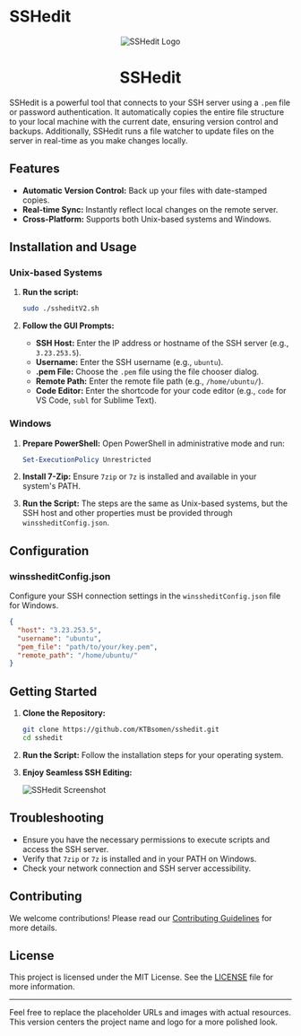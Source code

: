 

# SSHedit

<p align="center">
  <img src="" alt="SSHedit Logo">
</p>

<h1 align="center">SSHedit</h1>

SSHedit is a powerful tool that connects to your SSH server using a `.pem` file or password authentication. It automatically copies the entire file structure to your local machine with the current date, ensuring version control and backups. Additionally, SSHedit runs a file watcher to update files on the server in real-time as you make changes locally.

## Features
- **Automatic Version Control:** Back up your files with date-stamped copies.
- **Real-time Sync:** Instantly reflect local changes on the remote server.
- **Cross-Platform:** Supports both Unix-based systems and Windows.

## Installation and Usage

### Unix-based Systems

1. **Run the script:**
   ```bash
   sudo ./ssheditV2.sh
   ```

2. **Follow the GUI Prompts:**
   - **SSH Host:** Enter the IP address or hostname of the SSH server (e.g., `3.23.253.5`).
   - **Username:** Enter the SSH username (e.g., `ubuntu`).
   - **.pem File:** Choose the `.pem` file using the file chooser dialog.
   - **Remote Path:** Enter the remote file path (e.g., `/home/ubuntu/`).
   - **Code Editor:** Enter the shortcode for your code editor (e.g., `code` for VS Code, `subl` for Sublime Text).

### Windows

1. **Prepare PowerShell:**
   Open PowerShell in administrative mode and run:
   ```powershell
   Set-ExecutionPolicy Unrestricted
   ```

2. **Install 7-Zip:**
   Ensure `7zip` or `7z` is installed and available in your system's PATH.

3. **Run the Script:**
   The steps are the same as Unix-based systems, but the SSH host and other properties must be provided through `winssheditConfig.json`.

## Configuration

### winssheditConfig.json
Configure your SSH connection settings in the `winssheditConfig.json` file for Windows.

```json
{
  "host": "3.23.253.5",
  "username": "ubuntu",
  "pem_file": "path/to/your/key.pem",
  "remote_path": "/home/ubuntu/"
}
```

## Getting Started

1. **Clone the Repository:**
   ```bash
   git clone https://github.com/KTBsomen/sshedit.git
   cd sshedit
   ```

2. **Run the Script:**
   Follow the installation steps for your operating system.

3. **Enjoy Seamless SSH Editing:**

   ![SSHedit Screenshot](https://github.com/KTBsomen/sshedit/assets/53004533/8f383ae6-38fd-4544-aef6-c44354c427ce)

## Troubleshooting

- Ensure you have the necessary permissions to execute scripts and access the SSH server.
- Verify that `7zip` or `7z` is installed and in your PATH on Windows.
- Check your network connection and SSH server accessibility.

## Contributing

We welcome contributions! Please read our [Contributing Guidelines](https://github.com/KTBsomen/sshedit/blob/main/CONTRIBUTING.md) for more details.

## License

This project is licensed under the MIT License. See the [LICENSE](https://github.com/KTBsomen/sshedit/blob/main/LICENSE) file for more information.

---

Feel free to replace the placeholder URLs and images with actual resources. This version centers the project name and logo for a more polished look.
